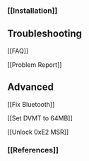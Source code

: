 ### [[Installation]]

## Troubleshooting

[[FAQ]]

[[Problem Report]]

## Advanced

[[Fix Bluetooth]]

[[Set DVMT to 64MB]]

[[Unlock 0xE2 MSR]]

### [[References]]